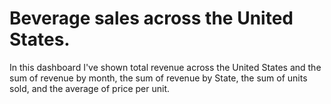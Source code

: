 # Beverage sales across the United States.
In this dashboard I've shown total revenue across the United States and the sum of revenue by month, the sum of revenue by State, the sum of units sold, and the average of price per unit.
